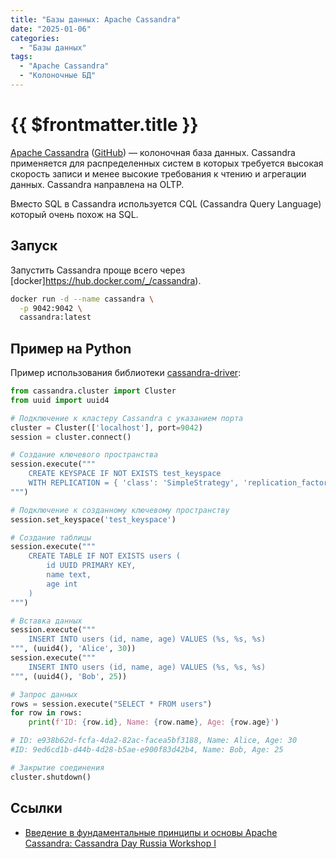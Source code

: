 ```yaml
---
title: "Базы данных: Apache Cassandra"
date: "2025-01-06"
categories:
  - "Базы данных"
tags:
  - "Apache Cassandra"
  - "Колоночные БД"
---
```


# {{ $frontmatter.title }}

[Apache Cassandra](https://cassandra.apache.org) ([GitHub](https://github.com/apache/cassandra)) — колоночная база данных. Cassandra применяется для распределенных систем в которых требуется высокая скорость записи и менее высокие требования к чтению и агрегации данных. Cassandra направлена на OLTP.

Вместо SQL в Cassandra используется CQL (Cassandra Query Language) который очень похож на SQL.

## Запуск

Запустить Cassandra проще всего через [docker]https://hub.docker.com/_/cassandra).

```bash
docker run -d --name cassandra \
  -p 9042:9042 \
  cassandra:latest
```

## Пример на Python

Пример использования библиотеки [cassandra-driver](https://github.com/datastax/python-driver):

```python
from cassandra.cluster import Cluster
from uuid import uuid4

# Подключение к кластеру Cassandra с указанием порта
cluster = Cluster(['localhost'], port=9042)
session = cluster.connect()

# Создание ключевого пространства
session.execute("""
    CREATE KEYSPACE IF NOT EXISTS test_keyspace
    WITH REPLICATION = { 'class': 'SimpleStrategy', 'replication_factor': 1 }
""")

# Подключение к созданному ключевому пространству
session.set_keyspace('test_keyspace')

# Создание таблицы
session.execute("""
    CREATE TABLE IF NOT EXISTS users (
        id UUID PRIMARY KEY,
        name text,
        age int
    )
""")

# Вставка данных
session.execute("""
    INSERT INTO users (id, name, age) VALUES (%s, %s, %s)
""", (uuid4(), 'Alice', 30))
session.execute("""
    INSERT INTO users (id, name, age) VALUES (%s, %s, %s)
""", (uuid4(), 'Bob', 25))

# Запрос данных
rows = session.execute("SELECT * FROM users")
for row in rows:
    print(f'ID: {row.id}, Name: {row.name}, Age: {row.age}')

# ID: e938b62d-fcfa-4da2-82ac-facea5bf3188, Name: Alice, Age: 30
#ID: 9ed6cd1b-d44b-4d28-b5ae-e900f83d42b4, Name: Bob, Age: 25

# Закрытие соединения
cluster.shutdown()
```

## Ссылки

* [Введение в фундаментальные принципы и основы Apache Cassandra: Cassandra Day Russia Workshop I](https://www.youtube.com/watch?v=Ae4GABykRoM)